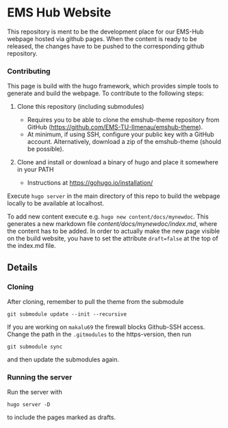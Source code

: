 # EMS Hub Website

This repository is ment to be the development place for our EMS-Hub webpage 
hosted via github pages. When the content is ready to be released, the changes
have to be pushed to the corresponding github repository.

### Contributing

This page is build with the hugo framework, which provides simple tools to
generate and build the webpage. To contribute to the following steps:

1. Clone this repository (including submodules)
    * Requires you to be able to clone the emshub-theme repository from GitHub (https://github.com/EMS-TU-Ilmenau/emshub-theme).
    * At minimum, if using SSH, configure your public key with a GitHub account. Alternatively, download a zip of the emshub-theme (should be possible).

2. Clone and install or download a binary of hugo and place it somewhere in your PATH
    * Instructions at https://gohugo.io/installation/

Execute ```hugo server``` in the main directory of this repo to build the 
webpage locally to be available at localhost.

To add new content execute e.g. ```hugo new content/docs/mynewdoc```. This
generates a new markdown file *content/docs/mynewdoc/index.md*, where the
content has to be added. In order to actually make the new page visible on
the build website, you have to set the attribute ```draft=false``` at the top of 
the index.md file.

## Details

### Cloning
After cloning, remember to pull the theme from the submodule
```
git submodule update --init --recursive
```

If you are working on `makalu69` the firewall blocks Github-SSH access.
Change the path in the `.gitmodules` to the https-version, then run
```
git submodule sync
```

and then update the submodules again. 

### Running the server
Run the server with 
```
hugo server -D
```

to include the pages marked as drafts.
